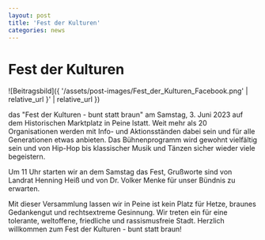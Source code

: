 ```yaml
---
layout: post
title: 'Fest der Kulturen'
categories: news
---
```



Fest der Kulturen
=================


![Beitragsbild]({ '/assets/post-images/Fest_der_Kulturen_Facebook.png' | relative_url }' | relative_url })

das "Fest der Kulturen \- bunt statt braun" am Samstag, 3\. Juni 2023 auf dem Historischen Marktplatz in Peine lstatt. Weit mehr als 20 Organisationen werden mit Info\- und Aktionsständen dabei sein und für alle Generationen etwas anbieten. Das Bühnenprogramm wird gewohnt vielfältig sein und von Hip\-Hop bis klassischer Musik und Tänzen sicher wieder viele begeistern.



Um 11 Uhr starten wir an dem Samstag das Fest, Grußworte sind von Landrat Henning Heiß und von Dr. Volker Menke für unser Bündnis zu erwarten. 


  

Mit dieser Versammlung lassen wir in Peine ist kein Platz für Hetze, braunes Gedankengut und rechtsextreme Gesinnung. Wir treten ein für eine tolerante, weltoffene, friedliche und rassismusfreie Stadt. Herzlich willkommen zum Fest der Kulturen \- bunt statt braun!


